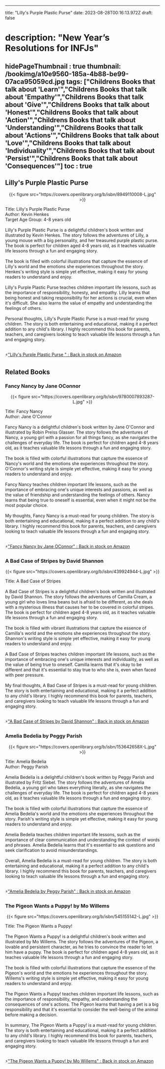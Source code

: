 
---
title: "Lilly's Purple Plastic Purse"
date: 2023-08-28T00:16:13.972Z
draft: false
# description: "New Year’s Resolutions for INFJs"
hidePageThumbnail : true
thumbnail: /bookimg/a10e9560-185a-4b88-be99-07aca95059cd.jpg
tags: ["Childrens Books that talk about 'Learn'","Childrens Books that talk about 'Empathy'","Childrens Books that talk about 'Give'","Childrens Books that talk about 'Honest'","Childrens Books that talk about 'Action'","Childrens Books that talk about 'Understanding'","Childrens Books that talk about 'Actions'","Childrens Books that talk about 'Love'","Childrens Books that talk about 'Individuality'","Childrens Books that talk about 'Persist'","Childrens Books that talk about 'Consequences'"]
toc : true
---
## Lilly's Purple Plastic Purse 

<center>
{{< figure src="https://covers.openlibrary.org/b/isbn/8949110008-L.jpg" >}}
</center>

Title: Lilly's Purple Plastic Purse</br>
Author: Kevin Henkes</br>
Target Age Group: 4-8 years old</br></br>
Lilly's Purple Plastic Purse is a delightful children's book written and illustrated by Kevin Henkes. The story follows the adventures of Lilly, a young mouse with a big personality, and her treasured purple plastic purse. The book is perfect for children aged 4-8 years old, as it teaches valuable life lessons through a fun and engaging story.</br></br>
The book is filled with colorful illustrations that capture the essence of Lilly's world and the emotions she experiences throughout the story. Henkes's writing style is simple yet effective, making it easy for young readers to understand and enjoy.</br></br>
Lilly's Purple Plastic Purse teaches children important life lessons, such as the importance of responsibility, honesty, and empathy. Lilly learns that being honest and taking responsibility for her actions is crucial, even when it's difficult. She also learns the value of empathy and understanding the feelings of others.</br></br>
Personal thoughts, Lilly's Purple Plastic Purse is a must-read for young children. The story is both entertaining and educational, making it a perfect addition to any child's library. I highly recommend this book for parents, teachers, and caregivers looking to teach valuable life lessons through a fun and engaging story.</br></br>

<p>⚡<a id="aflink" href="https://www.amazon.com/gp/search?ie=UTF8&tag=klayu00-20&linkCode=ur2&linkId=6639bed89a8ad8dd2705e40644eb43d3&camp=1789&creative=9325&index=books&keywords=Lilly's Purple Plastic Purse " class="one" target="_blank" title='"Lilly's Purple Plastic Purse " : Back in stock on Amazon'>"Lilly's Purple Plastic Purse " : Back in stock on Amazon</a></p>

## Related Books
### Fancy Nancy by Jane OConnor
<center>
{{< figure src="https://covers.openlibrary.org/b/isbn/9780007893287-L.jpg" >}}
</center>

Title: Fancy Nancy</br>
Author: Jane O'Connor</br></br>
Fancy Nancy is a delightful children's book written by Jane O'Connor and illustrated by Robin Preiss Glasser. The story follows the adventures of Nancy, a young girl with a passion for all things fancy, as she navigates the challenges of everyday life. The book is perfect for children aged 4-8 years old, as it teaches valuable life lessons through a fun and engaging story.</br></br>
The book is filled with colorful illustrations that capture the essence of Nancy's world and the emotions she experiences throughout the story. O'Connor's writing style is simple yet effective, making it easy for young readers to understand and enjoy.</br></br>
Fancy Nancy teaches children important life lessons, such as the importance of embracing one's unique interests and passions, as well as the value of friendship and understanding the feelings of others. Nancy learns that being true to oneself is essential, even when it might not be the most popular choice.</br></br>
My thoughts, Fancy Nancy is a must-read for young children. The story is both entertaining and educational, making it a perfect addition to any child's library. I highly recommend this book for parents, teachers, and caregivers looking to teach valuable life lessons through a fun and engaging story.</br></br>

<p>⚡<a id="aflink" href="https://www.amazon.com/gp/search?ie=UTF8&tag=klayu00-20&linkCode=ur2&linkId=6639bed89a8ad8dd2705e40644eb43d3&camp=1789&creative=9325&index=books&keywords=Fancy Nancy by Jane OConnor" class="one" target="_blank" title='"Fancy Nancy by Jane OConnor" : Back in stock on Amazon'>"Fancy Nancy by Jane OConnor" : Back in stock on Amazon</a></p>

### A Bad Case of Stripes by David Shannon
<center>
{{< figure src="https://covers.openlibrary.org/b/isbn/439924944-L.jpg" >}}
</center>

Title: A Bad Case of Stripes</br></br>
A Bad Case of Stripes is a delightful children's book written and illustrated by David Shannon. The story follows the adventures of Camilla Cream, a young girl who loves lima beans but is afraid to be different, as she deals with a mysterious illness that causes her to be covered in colorful stripes. The book is perfect for children aged 4-8 years old, as it teaches valuable life lessons through a fun and engaging story.</br></br>
The book is filled with vibrant illustrations that capture the essence of Camilla's world and the emotions she experiences throughout the story. Shannon's writing style is simple yet effective, making it easy for young readers to understand and enjoy.</br></br>
A Bad Case of Stripes teaches children important life lessons, such as the importance of embracing one's unique interests and individuality, as well as the value of being true to oneself. Camilla learns that it's okay to be different and that it's essential to stay true to who she is, even when faced with peer pressure.</br></br>
My final thoughts, A Bad Case of Stripes is a must-read for young children. The story is both entertaining and educational, making it a perfect addition to any child's library. I highly recommend this book for parents, teachers, and caregivers looking to teach valuable life lessons through a fun and engaging story.</br></br>

<p>⚡<a id="aflink" href="https://www.amazon.com/gp/search?ie=UTF8&tag=klayu00-20&linkCode=ur2&linkId=6639bed89a8ad8dd2705e40644eb43d3&camp=1789&creative=9325&index=books&keywords=A Bad Case of Stripes by David Shannon" class="one" target="_blank" title='"A Bad Case of Stripes by David Shannon" : Back in stock on Amazon'>"A Bad Case of Stripes by David Shannon" : Back in stock on Amazon</a></p>

### Amelia Bedelia by Peggy Parish
<center>
{{< figure src="https://covers.openlibrary.org/b/isbn/153642658X-L.jpg" >}}
</center>

Title: Amelia Bedelia</br>
Author: Peggy Parish</br></br>
Amelia Bedelia is a delightful children's book written by Peggy Parish and illustrated by Fritz Siebel. The story follows the adventures of Amelia Bedelia, a young girl who takes everything literally, as she navigates the challenges of everyday life. The book is perfect for children aged 4-8 years old, as it teaches valuable life lessons through a fun and engaging story.</br></br>
The book is filled with colorful illustrations that capture the essence of Amelia Bedelia's world and the emotions she experiences throughout the story. Parish's writing style is simple yet effective, making it easy for young readers to understand and enjoy.</br></br>
Amelia Bedelia teaches children important life lessons, such as the importance of clear communication and understanding the context of words and phrases. Amelia Bedelia learns that it's essential to ask questions and seek clarification to avoid misunderstandings.</br></br>
Overall, Amelia Bedelia is a must-read for young children. The story is both entertaining and educational, making it a perfect addition to any child's library. I highly recommend this book for parents, teachers, and caregivers looking to teach valuable life lessons through a fun and engaging story.</br></br>

<p>⚡<a id="aflink" href="https://www.amazon.com/gp/search?ie=UTF8&tag=klayu00-20&linkCode=ur2&linkId=6639bed89a8ad8dd2705e40644eb43d3&camp=1789&creative=9325&index=books&keywords=Amelia Bedelia by Peggy Parish" class="one" target="_blank" title='"Amelia Bedelia by Peggy Parish" : Back in stock on Amazon'>"Amelia Bedelia by Peggy Parish" : Back in stock on Amazon</a></p>

### The Pigeon Wants a Puppy! by Mo Willems
<center>
{{< figure src="https://covers.openlibrary.org/b/isbn/545155142-L.jpg" >}}
</center>

Title: The Pigeon Wants a Puppy!</br></br>
The Pigeon Wants a Puppy! is a delightful children's book written and illustrated by Mo Willems. The story follows the adventures of the Pigeon, a lovable and persistent character, as he tries to convince the reader to let him have a puppy. The book is perfect for children aged 4-8 years old, as it teaches valuable life lessons through a fun and engaging story.</br></br>
The book is filled with colorful illustrations that capture the essence of the Pigeon's world and the emotions he experiences throughout the story. Willems's writing style is simple yet effective, making it easy for young readers to understand and enjoy.</br></br>
The Pigeon Wants a Puppy! teaches children important life lessons, such as the importance of responsibility, empathy, and understanding the consequences of one's actions. The Pigeon learns that having a pet is a big responsibility and that it's essential to consider the well-being of the animal before making a decision.</br></br>
In summary, The Pigeon Wants a Puppy! is a must-read for young children. The story is both entertaining and educational, making it a perfect addition to any child's library. I highly recommend this book for parents, teachers, and caregivers looking to teach valuable life lessons through a fun and engaging story.</br></br>

<p>⚡<a id="aflink" href="https://www.amazon.com/gp/search?ie=UTF8&tag=klayu00-20&linkCode=ur2&linkId=6639bed89a8ad8dd2705e40644eb43d3&camp=1789&creative=9325&index=books&keywords=The Pigeon Wants a Puppy! by Mo Willems" class="one" target="_blank" title='"The Pigeon Wants a Puppy! by Mo Willems" : Back in stock on Amazon'>"The Pigeon Wants a Puppy! by Mo Willems" : Back in stock on Amazon</a></p>

